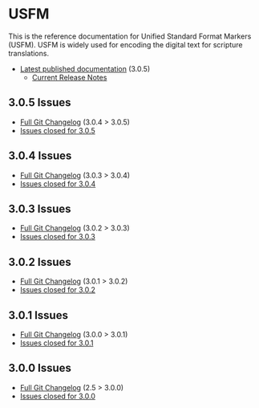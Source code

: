 # USFM

This is the reference documentation for Unified Standard Format Markers (USFM). USFM is widely used for encoding the digital text for scripture translations.

* [Latest published documentation](http://ubsicap.github.io/usfm/) (3.0.5)
  * [Current Release Notes](http://ubsicap.github.io/usfm/about/releasenotes.html)

## 3.0.5 Issues
* [Full Git Changelog](https://github.com/ubsicap/usfm/compare/v3.0.4...v3.0.5) (3.0.4 > 3.0.5)
* [Issues closed for 3.0.5](https://github.com/ubsicap/usfm/issues?q=is%3Aclosed+milestone%3A3.0.5)

## 3.0.4 Issues
* [Full Git Changelog](https://github.com/ubsicap/usfm/compare/v3.0.3...v3.0.4) (3.0.3 > 3.0.4)
* [Issues closed for 3.0.4](https://github.com/ubsicap/usfm/issues?q=is%3Aclosed+milestone%3A3.0.4)

## 3.0.3 Issues
* [Full Git Changelog](https://github.com/ubsicap/usfm/compare/v3.0.2...v3.0.3) (3.0.2 > 3.0.3)
* [Issues closed for 3.0.3](https://github.com/ubsicap/usfm/issues?q=is%3Aclosed+milestone%3A3.0.3)

## 3.0.2 Issues
* [Full Git Changelog](https://github.com/ubsicap/usfm/compare/v3.0.1...v3.0.2) (3.0.1 > 3.0.2)
* [Issues closed for 3.0.2](https://github.com/ubsicap/usfm/issues?q=is%3Aclosed+milestone%3A3.0.2)

## 3.0.1 Issues
* [Full Git Changelog](https://github.com/ubsicap/usfm/compare/v3.0.0...v3.0.1) (3.0.0 > 3.0.1)
* [Issues closed for 3.0.1](https://github.com/ubsicap/usfm/issues?q=is%3Aclosed+milestone%3A3.0.1)

## 3.0.0 Issues
* [Full Git Changelog](https://github.com/ubsicap/usfm/compare/v2.5...v3.0.0) (2.5 > 3.0.0)
* [Issues closed for 3.0.0](https://github.com/ubsicap/usfm/issues?q=is%3Aclosed+milestone%3A3.0.0)
